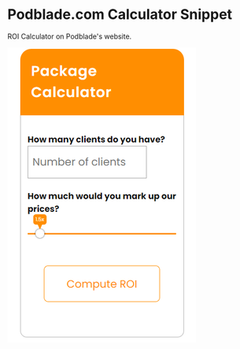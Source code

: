 # Podblade.com Calculator Snippet


ROI Calculator on Podblade's website.

![calculator](roi_calculator.png)
